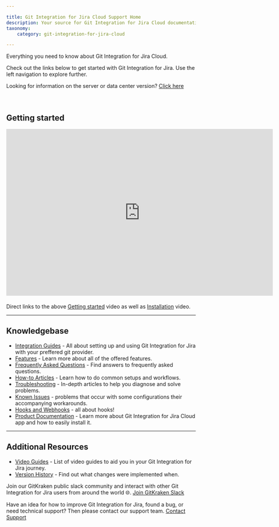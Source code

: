 ```yaml
---

title: Git Integration for Jira Cloud Support Home
description: Your source for Git Integration for Jira Cloud documentation
taxonomy:
    category: git-integration-for-jira-cloud

---
```


Everything you need to know about Git Integration for Jira Cloud.

Check out the links below to get started with Git Integration for Jira. Use the left navigation to explore further.

<div class="bbb-callout bbb--tip">
    <div class="irow">
    <div class="ilogobox">
        <span class="logoimg"></span>
    </div>
    <div class="imsgbox">
        Looking for information on the server or data center version? <a href='/git-integration-for-jira-data-center/git-integration-for-jira-home-self-manged'>Click here</a>
    </div>
    </div>
</div>
<br>
<br>

## Getting started

<div class='embed-container embed-container--16-9'>
    <iframe width='709' height='443' src='https://fast.wistia.net/embed/iframe/8c0iq4hwdt?videoFoam=true' frameborder='0' allowfullscreen ></iframe>
</div>

<div style='margin-top:20px'>Direct links to the above <a href='https://bigbrassband.wistia.com/medias/8c0iq4hwdt'>Getting started</a> video as well as <a href='https://bigbrassband.wistia.com/medias/m9u64t1a3h'>Installation</a> video.</div>

***

## Knowledgebase  

- [Integration Guides](git-integration-for-jira-cloud/integration-guide-gij-cloud) - All about setting up and using Git Integration for Jira with your preffered git provider.
- [Features](git-integration-for-jira-cloud/features-gij-cloud) - Learn more about all of the offered features.
- [Frequently Asked Questions](/git-integration-for-jira-cloud/frequently-asked-questions-gij-cloud) - Find answers to frequently asked questions.
- [How-to Articles](/git-integration-for-jira-cloud/how-to-articles-gij-cloud) - Learn how to do common setups and workflows.
- [Troubleshooting](/git-integration-for-jira-cloud/troubleshooting-articles-gij-cloud) - In-depth articles to help you diagnose and solve problems. 
- [Known Issues](/git-integration-for-jira-cloud/known-issues-gij-cloud) - problems that occur with some configurations their accompanying workarounds.
- [Hooks and Webhooks](git-integration-for-jira-cloud/hooks-and-webhooks-gij-cloud) - all about hooks!
- [Product Documentation](/git-integration-for-jira-cloud/documentation-gij-cloud) - Learn more about Git Integration for Jira Cloud app and how to easily install it.

***

## Additional Resources

- [Video Guides](/git-integration-for-jira-self-managed/git-integration-jira-data-center-video-guides) - List of video guides to aid you in your Git Integration for Jira journey.
- [Version History](https://marketplace.atlassian.com/apps/4984/git-integration-for-jira/version-history) - Find out what changes were implemented when.

Join our GitKraken public slack community and interact with other Git Integration for Jira users from around the world 🌐.
[Join GitKraken Slack](https://slack.gitkraken.com/)

Have an idea for how to improve Git Integration for Jira, found a bug, or need technical support? Then please contact our support team.
[Contact Support](https://help.gitkraken.com/git-integration-for-jira-cloud/gij-cloud-contact-support/) 

